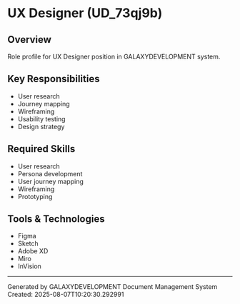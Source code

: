 # UX Designer (UD_73qj9b)

## Overview
Role profile for UX Designer position in GALAXYDEVELOPMENT system.

## Key Responsibilities
- User research
- Journey mapping
- Wireframing
- Usability testing
- Design strategy

## Required Skills
- User research
- Persona development
- User journey mapping
- Wireframing
- Prototyping

## Tools & Technologies
- Figma
- Sketch
- Adobe XD
- Miro
- InVision

---
Generated by GALAXYDEVELOPMENT Document Management System
Created: 2025-08-07T10:20:30.292991
